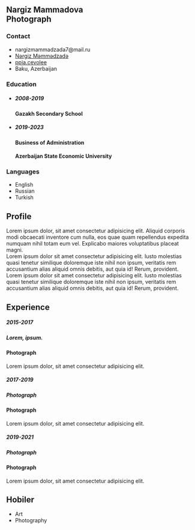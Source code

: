<!DOCTYPE html>
<html lang="en">
<head>
    <meta charset="UTF-8">
    <meta http-equiv="X-UA-Compatible" content="IE=edge">
    <meta name="viewport" content="width=device-width, initial-scale=1.0">
    <title>Nargiz Mammadova</title>
    <link rel="stylesheet" href="stye.css">
    <link rel="stylesheet" href="https://cdnjs.cloudflare.com/ajax/libs/font-awesome/4.7.0/css/font-awesome.css">
</head>
<body>  
<div class="container">
    <div class="left_Slide">
        <div class="profileText">
            <div class="imgBox">
                <img src="prof.jpg" alt="">
            </div>
            <h2>Nargiz Mammadova<br><span>Photograph</span></h2>
        </div>
        <div class="contactInfo">
            <h3 class="title">Contact</h3>
            <ul>
                <li>
                    <span class="icon"><i class="fa fa-envelope-o" aria-hidden="true"></i></span>
                    <span class="text">nargizmammadzada7@mail.ru</span>
                </li>
                <li>
                    <span class="icon"><i class="fa fa-globe" aria-hidden="true"></i></span>
                    <a href="https://www.behance.net/cd2df474" target="_blank"><span class="text">Nərgiz Məmmədzadə</span></a>
                </li>
                <li>
                    <span class="icon"><i class="fa fa-instagram" aria-hidden="true"></i></span>
                    <a href="https://instagram.com/ppia.cevolee?utm_medium=copy_link" target="_blank"><span class="text">ppia.cevolee</span></a>
                </li>
                <li>
                    <span class="icon"><i class="fa fa-map-marker" aria-hidden="true"></i></span>
                    <span class="text">Baku, Azerbaijan</span>
                </li>
            </ul>
        </div>
        <div class="contactInfo education">
            <h3 class="title">Education</h3>
            <ul>
                <li>
                    <h5>2008-2019</h5>                    
                    <h4>Gazakh Secondary School</h4>
                </li>
                <li>
                    <h5>2019-2023</h5>
                    <h4>Business of Administration</h4>
                    <h4>Azerbaijan State Economic University</h4>
                </li>
            </ul>
        </div>
        <div class="contactInfo language">
            <h3 class="title">Languages</h3>
            <ul>
               <li>
                <span class="text">English</span>
                <span class="perecent">
                    <div style="width: 70%;"></div>
                </span>
               </li>
               <li>
                <span class="text">Russian</span>
                <span class="perecent">
                    <div style="width: 50%;"></div>
                </span>
               </li>
               <li>
                <span class="text">Turkish</span>
                <span class="perecent">
                    <div style="width: 70%;"></div>
                </span>
               </li>
            </ul>
        </div>
    </div>
    <div class="right_Slide">
        <div class="about">
            <h2 class="title2">Profile</h2>
            <p>Lorem ipsum dolor, sit amet consectetur adipisicing elit. Aliquid corporis modi obcaecati inventore cum nulla, eos quae quam repellendus expedita numquam nihil totam eum vel. Explicabo maiores voluptatibus placeat magni.
             <br> Lorem ipsum dolor sit amet consectetur adipisicing elit. Iusto molestias quasi tenetur similique doloremque iste nihil non ipsum, veritatis rem accusantium alias aliquid omnis debitis, aut quia id! Rerum, provident.   
             <br> Lorem ipsum dolor sit amet consectetur adipisicing elit. Iusto molestias quasi tenetur similique doloremque iste nihil non ipsum, veritatis rem accusantium alias aliquid omnis debitis, aut quia id! Rerum, provident.   
            </p>
        </div>
        <div class="about">
            <h2 class="title2">Experience</h2>
            <div class="box">
                <div class="yearCompany">
                    <h5>2015-2017</h5>
                    <h5>Lorem, ipsum.</h5>
                </div>
                <div class="text">
                    <h4>Photograph</h4>
                    <p>Lorem ipsum dolor, sit amet consectetur adipisicing elit.</p>
                </div>
            </div>
            <div class="box">
                <div class="yearCompany">
                    <h5>2017-2019</h5>
                    <h5>Photograph</h5>
                </div>
                <div class="text">
                    <h4>Photograph</h4>
                    <p>Lorem ipsum dolor, sit amet consectetur adipisicing elit.</p>
                </div>
            </div>
            <div class="box">
                <div class="yearCompany">
                    <h5>2019-2021</h5>
                    <h5>Photograph</h5>
                </div>
                <div class="text">
                    <h4>Photograph</h4>
                    <p>Lorem ipsum dolor, sit amet consectetur adipisicing elit.</p>
                </div>
            </div>
        </div>
      <div class="about interest">
            <h2 class="title2">Hobiler</h2>
            <ul>
                <li><i class="fa fa-map-marker" aria-hidden="true"></i>Art</li>
                <li><i class="fa fa-microphone" aria-hidden="true"></i>Photography</li>                
            </ul>
        </div>
    </div>
</div>
<script src="script.js"></script>    
</body>
</html>
